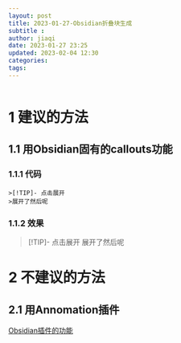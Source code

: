 ```yaml
---
layout: post
title: 2023-01-27-Obsidian折叠块生成
subtitle :
author: jiaqi
date: 2023-01-27 23:25
updated: 2023-02-04 12:30
categories: 
tags:
---
```

```toc
```

# 1 建议的方法

## 1.1 用Obsidian固有的callouts功能

### 1.1.1 代码

```
>[!TIP]- 点击展开
>展开了然后呢
```

### 1.1.2 效果
>[!TIP]- 点击展开
>展开了然后呢

# 2 不建议的方法

## 2.1 用Annomation插件


[Obsidian插件的功能](https://bingjiaqi123.github.io/2023/01/27/Obsidian插件的功能/)
